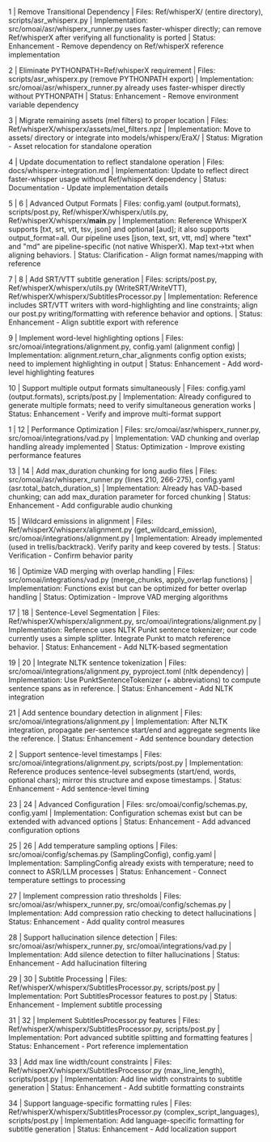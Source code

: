 1 | Remove Transitional Dependency
| Files: Ref/whisperX/ (entire directory), scripts/asr_whisperx.py
| Implementation: src/omoai/asr/whisperx_runner.py uses faster-whisper directly; can remove Ref/whisperX after verifying all functionality is ported
| Status: Enhancement - Remove dependency on Ref/whisperX reference implementation

2 | Eliminate PYTHONPATH=Ref/whisperX requirement
| Files: scripts/asr_whisperx.py (remove PYTHONPATH export)
| Implementation: src/omoai/asr/whisperx_runner.py already uses faster-whisper directly without PYTHONPATH
| Status: Enhancement - Remove environment variable dependency

3 | Migrate remaining assets (mel filters) to proper location
| Files: Ref/whisperX/whisperx/assets/mel_filters.npz
| Implementation: Move to assets/ directory or integrate into models/whisperx/EraX/
| Status: Migration - Asset relocation for standalone operation

4 | Update documentation to reflect standalone operation
| Files: docs/whisperx-integration.md
| Implementation: Update to reflect direct faster-whisper usage without Ref/whisperX dependency
| Status: Documentation - Update implementation details

5 |
6 | Advanced Output Formats
| Files: config.yaml (output.formats), scripts/post.py, Ref/whisperX/whisperx/utils.py, Ref/whisperX/whisperx/__main__.py
| Implementation: Reference WhisperX supports [txt, srt, vtt, tsv, json] and optional [aud]; it also supports output_format=all. Our pipeline uses [json, text, srt, vtt, md] where "text" and "md" are pipeline-specific (not native WhisperX). Map text→txt when aligning behaviors.
| Status: Clarification - Align format names/mapping with reference

7 |
8 | Add SRT/VTT subtitle generation
| Files: scripts/post.py, Ref/whisperX/whisperx/utils.py (WriteSRT/WriteVTT), Ref/whisperX/whisperx/SubtitlesProcessor.py
| Implementation: Reference includes SRT/VTT writers with word-highlighting and line constraints; align our post.py writing/formatting with reference behavior and options.
| Status: Enhancement - Align subtitle export with reference

9 | Implement word-level highlighting options
| Files: src/omoai/integrations/alignment.py, config.yaml (alignment config)
| Implementation: alignment.return_char_alignments config option exists; need to implement highlighting in output
| Status: Enhancement - Add word-level highlighting features

10 | Support multiple output formats simultaneously
| Files: config.yaml (output.formats), scripts/post.py
| Implementation: Already configured to generate multiple formats; need to verify simultaneous generation works
| Status: Enhancement - Verify and improve multi-format support

1 |
12 | Performance Optimization
| Files: src/omoai/asr/whisperx_runner.py, src/omoai/integrations/vad.py
| Implementation: VAD chunking and overlap handling already implemented
| Status: Optimization - Improve existing performance features

13 |
14 | Add max_duration chunking for long audio files
| Files: src/omoai/asr/whisperx_runner.py (lines 210, 266-275), config.yaml (asr.total_batch_duration_s)
| Implementation: Already has VAD-based chunking; can add max_duration parameter for forced chunking
| Status: Enhancement - Add configurable audio chunking

15 | Wildcard emissions in alignment
| Files: Ref/whisperX/whisperx/alignment.py (get_wildcard_emission), src/omoai/integrations/alignment.py
| Implementation: Already implemented (used in trellis/backtrack). Verify parity and keep covered by tests.
| Status: Verification - Confirm behavior parity

16 | Optimize VAD merging with overlap handling
| Files: src/omoai/integrations/vad.py (merge_chunks, apply_overlap functions)
| Implementation: Functions exist but can be optimized for better overlap handling
| Status: Optimization - Improve VAD merging algorithms

17 |
18 | Sentence-Level Segmentation
| Files: Ref/whisperX/whisperx/alignment.py, src/omoai/integrations/alignment.py
| Implementation: Reference uses NLTK Punkt sentence tokenizer; our code currently uses a simple splitter. Integrate Punkt to match reference behavior.
| Status: Enhancement - Add NLTK-based segmentation

19 |
20 | Integrate NLTK sentence tokenization
| Files: src/omoai/integrations/alignment.py, pyproject.toml (nltk dependency)
| Implementation: Use PunktSentenceTokenizer (+ abbreviations) to compute sentence spans as in reference.
| Status: Enhancement - Add NLTK integration

21 | Add sentence boundary detection in alignment
| Files: src/omoai/integrations/alignment.py
| Implementation: After NLTK integration, propagate per-sentence start/end and aggregate segments like the reference.
| Status: Enhancement - Add sentence boundary detection

2 | Support sentence-level timestamps
| Files: src/omoai/integrations/alignment.py, scripts/post.py
| Implementation: Reference produces sentence-level subsegments (start/end, words, optional chars); mirror this structure and expose timestamps.
| Status: Enhancement - Add sentence-level timing

23 |
24 | Advanced Configuration
| Files: src/omoai/config/schemas.py, config.yaml
| Implementation: Configuration schemas exist but can be extended with advanced options
| Status: Enhancement - Add advanced configuration options

25 |
26 | Add temperature sampling options
| Files: src/omoai/config/schemas.py (SamplingConfig), config.yaml
| Implementation: SamplingConfig already exists with temperature; need to connect to ASR/LLM processes
| Status: Enhancement - Connect temperature settings to processing

27 | Implement compression ratio thresholds
| Files: src/omoai/asr/whisperx_runner.py, src/omoai/config/schemas.py
| Implementation: Add compression ratio checking to detect hallucinations
| Status: Enhancement - Add quality control measures

28 | Support hallucination silence detection
| Files: src/omoai/asr/whisperx_runner.py, src/omoai/integrations/vad.py
| Implementation: Add silence detection to filter hallucinations
| Status: Enhancement - Add hallucination filtering

29 |
30 | Subtitle Processing
| Files: Ref/whisperX/whisperx/SubtitlesProcessor.py, scripts/post.py
| Implementation: Port SubtitlesProcessor features to post.py
| Status: Enhancement - Implement subtitle processing

31 |
32 | Implement SubtitlesProcessor.py features
| Files: Ref/whisperX/whisperx/SubtitlesProcessor.py, scripts/post.py
| Implementation: Port advanced subtitle splitting and formatting features
| Status: Enhancement - Port reference implementation

33 | Add max line width/count constraints
| Files: Ref/whisperX/whisperx/SubtitlesProcessor.py (max_line_length), scripts/post.py
| Implementation: Add line width constraints to subtitle generation
| Status: Enhancement - Add subtitle formatting constraints

34 | Support language-specific formatting rules
| Files: Ref/whisperX/whisperx/SubtitlesProcessor.py (complex_script_languages), scripts/post.py
| Implementation: Add language-specific formatting for subtitle generation
| Status: Enhancement - Add localization support
